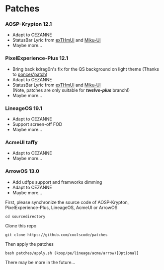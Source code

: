 # Patches

### AOSP-Krypton 12.1
- Adapt to CEZANNE
- StatusBar Lyric from [exTHmUI](https://github.com/exthmui) and [Miku-UI](https://github.com/Miku-UI)
- Maybe more...

### PixelExperience-Plus 12.1
- Bring back kdrag0n's fix for the QS background on light theme (Thanks to [ponces'patch](https://github.com/ponces/treble_build_pe))
- Adapt to CEZANNE
- StatusBar Lyric from [exTHmUI](https://github.com/exthmui) and [Miku-UI](https://github.com/Miku-UI)  
(Note, patches are only suitable for ___twelve-plus___ branch!)
- Maybe more...  

### LineageOS 19.1
- Adapt to CEZANNE
- Support screen-off FOD
- Maybe more...

### AcmeUI taffy
- Adapt to CEZANNE
- Maybe more...

### ArrowOS 13.0
- Add udfps support and framworks dimming
- Adapt to CEZANNE
- Maybe more...
  
First, please synchronize the source code of AOSP-Krypton, PixelExperience-Plus, LineageOS, AcmeUI or ArrowOS

```shell
cd sourcedirectory
```
Clone this repo

```shell
git clone https://github.com/coolscode/patches
```

Then apply the patches

```shell
bash patches/apply.sh (kosp/pe/lineage/acme/arrow)[Optional]
```

There may be more in the future...
